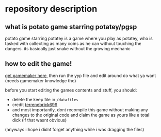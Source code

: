 # repository description
## what is potato game starring potatey/pgsp
potato game starring potatey is a game where you play as potatey, who is tasked with collecting as many coins as he can without touching the dangers. its basically just snake without the growing mechanic

## how to edit the game!
[get gamemaker here](https://gamemaker.io), then run the yyp file and edit around do what ya want (needs gamemaker knowledge tho)

before you start editing the games contents and stuff, you should: 
- delete the keep file in ```/datafiles```
- credit [terrenebrick699](https://github.com/terrenebrick699)
- and most importantly, dont recompile this game without making any changes to the original code and claim the game as yours like a total dick (if that wasnt obvious)

(anyways i hope i didnt forget anything while i was dragging the files)
